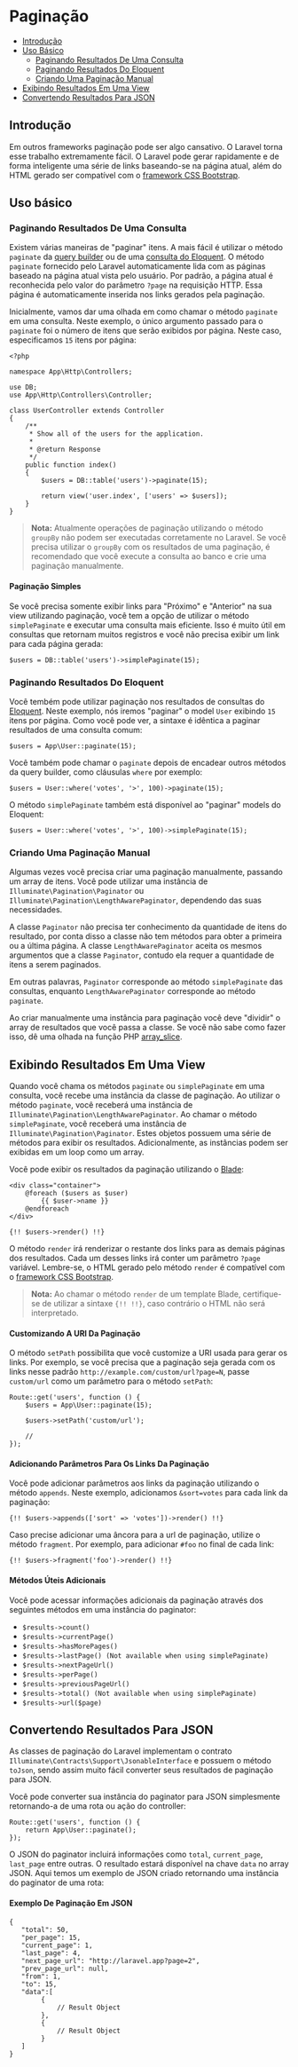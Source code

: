 # Paginação

- [Introdução](#introduction)
- [Uso Básico](#basic-usage)
    - [Paginando Resultados De Uma Consulta](#paginating-query-builder-results)
    - [Paginando Resultados Do Eloquent](#paginating-eloquent-results)
    - [Criando Uma Paginação Manual](#manually-creating-a-paginator)
- [Exibindo Resultados Em Uma View](#displaying-results-in-a-view)
- [Convertendo Resultados Para JSON](#converting-results-to-json)

<a name="introduction"></a>
## Introdução

Em outros frameworks paginação pode ser algo cansativo. O Laravel torna esse trabalho extremamente fácil. O Laravel pode gerar rapidamente e de forma inteligente uma série de links baseando-se na página atual, além do HTML gerado ser compatível com o [framework CSS Bootstrap](http://getbootstrap.com/).

<a name="basic-usage"></a>
## Uso básico

<a name="paginating-query-builder-results"></a>
### Paginando Resultados De Uma Consulta

Existem várias maneiras de "paginar" itens. A mais fácil é utilizar o método `paginate` da [query builder](/docs/{{version}}/queries) ou de uma [consulta do Eloquent](/docs/{{version}}/eloquent). O método `paginate` fornecido pelo Laravel automaticamente lida com as páginas baseado na página atual vista pelo usuário. Por padrão, a página atual é reconhecida pelo valor do parâmetro `?page` na requisição HTTP. Essa página é automaticamente inserida nos links gerados pela paginação.

Inicialmente, vamos dar uma olhada em como chamar o método `paginate` em uma consulta. Neste exemplo, o único argumento passado para o `paginate` foi o número de itens que serão exibidos por página. Neste caso, especificamos `15` itens por página:

    <?php

    namespace App\Http\Controllers;

    use DB;
    use App\Http\Controllers\Controller;

    class UserController extends Controller
    {
        /**
         * Show all of the users for the application.
         *
         * @return Response
         */
        public function index()
        {
            $users = DB::table('users')->paginate(15);

            return view('user.index', ['users' => $users]);
        }
    }

> **Nota:** Atualmente operações de paginação utilizando o método `groupBy` não podem ser executadas corretamente no Laravel. Se você precisa utilizar o `groupBy` com os resultados de uma paginação, é recomendado que você execute a consulta ao banco e crie uma paginação manualmente.

#### Paginação Simples

Se você precisa somente exibir links para "Próximo" e "Anterior" na sua view utilizando paginação, você tem a opção de utilizar o método  `simplePaginate` e executar uma consulta mais eficiente. Isso é muito útil em consultas que retornam muitos registros e você não precisa exibir um link para cada página gerada:

    $users = DB::table('users')->simplePaginate(15);

<a name="paginating-eloquent-results"></a>
### Paginando Resultados Do Eloquent

Você tembém pode utilizar paginação nos resultados de consultas do [Eloquent](/docs/{{version}}/eloquent). Neste exemplo, nós iremos "paginar" o model `User` exibindo `15` itens por página. Como você pode ver, a sintaxe é idêntica a paginar resultados de uma consulta comum:

    $users = App\User::paginate(15);

Você também pode chamar o `paginate` depois de encadear outros métodos da query builder, como cláusulas `where` por exemplo:

    $users = User::where('votes', '>', 100)->paginate(15);

O método `simplePaginate` também está disponível ao "paginar" models do Eloquent:

    $users = User::where('votes', '>', 100)->simplePaginate(15);

<a name="manually-creating-a-paginator"></a>
### Criando Uma Paginação Manual

Algumas vezes você precisa criar uma paginação manualmente, passando um array de itens. Você pode utilizar uma instância de `Illuminate\Pagination\Paginator` ou `Illuminate\Pagination\LengthAwarePaginator`, dependendo das suas necessidades.

A classe `Paginator` não precisa ter conhecimento da quantidade de itens do resultado, por conta disso a classe não tem métodos para obter a primeira ou a última página. A classe `LengthAwarePaginator` aceita os mesmos argumentos que a classe `Paginator`, contudo ela  requer a quantidade de itens a serem paginados.

Em outras palavras, `Paginator` corresponde ao método `simplePaginate` das consultas, enquanto `LengthAwarePaginator` corresponde ao método `paginate`.

Ao criar manualmente uma instância para paginação você deve "dividir" o array de resultados que você passa a classe. Se você não sabe como fazer isso, dê uma olhada na função PHP [array_slice](http://php.net/manual/en/function.array-slice.php).

<a name="displaying-results-in-a-view"></a>
## Exibindo Resultados Em Uma View

Quando você chama os métodos `paginate` ou `simplePaginate` em uma consulta, você recebe uma instância da classe de paginação.  Ao utilizar o método `paginate`, você receberá uma instância de `Illuminate\Pagination\LengthAwarePaginator`. Ao chamar o método `simplePaginate`, você receberá uma instância de `Illuminate\Pagination\Paginator`. Estes objetos possuem uma série de métodos para exibir os resultados. Adicionalmente, as instâncias podem ser exibidas em um loop como um array.

Você pode exibir os resultados da paginação utilizando o [Blade](/docs/{{version}}/blade):

    <div class="container">
        @foreach ($users as $user)
            {{ $user->name }}
        @endforeach
    </div>

    {!! $users->render() !!}

O método `render` irá renderizar o restante dos links para as demais páginas dos resultados. Cada um desses links irá conter um parâmetro `?page` variável. Lembre-se, o HTML gerado pelo método `render` é compatível com o [framework CSS Bootstrap](https://getbootstrap.com).

> **Nota:** Ao chamar o método `render` de um template Blade, certifique-se de utilizar a sintaxe `{!! !!}`, caso contrário o HTML não será interpretado.

#### Customizando A URI Da Paginação

O método `setPath` possibilita que você customize a URI usada para gerar os links. Por exemplo, se você precisa que a paginação seja gerada com os links nesse padrão `http://example.com/custom/url?page=N`, passe `custom/url` como um parâmetro para o método `setPath`:

    Route::get('users', function () {
        $users = App\User::paginate(15);

        $users->setPath('custom/url');

        //
    });

#### Adicionando Parâmetros Para Os Links Da Paginação

Você pode adicionar parâmetros aos links da paginação utilizando o método `appends`. Neste exemplo, adicionamos `&sort=votes` para cada link da paginação:

    {!! $users->appends(['sort' => 'votes'])->render() !!}

Caso precise adicionar uma âncora para a url de paginação, utilize o método `fragment`. Por exemplo, para adicionar `#foo` no final de cada link:

    {!! $users->fragment('foo')->render() !!}

#### Métodos Úteis Adicionais

Você pode acessar informações adicionais da paginação através dos seguintes métodos em uma instância do paginator:

- `$results->count()`
- `$results->currentPage()`
- `$results->hasMorePages()`
- `$results->lastPage() (Not available when using simplePaginate)`
- `$results->nextPageUrl()`
- `$results->perPage()`
- `$results->previousPageUrl()`
- `$results->total() (Not available when using simplePaginate)`
- `$results->url($page)`

<a name="converting-results-to-json"></a>
## Convertendo Resultados Para JSON

As classes de paginação do Laravel implementam o contrato `Illuminate\Contracts\Support\JsonableInterface` e possuem o método `toJson`, sendo assim muito fácil converter seus resultados de paginação para JSON.

Você pode converter sua instância do paginator para JSON simplesmente retornando-a de uma rota ou ação do controller:

    Route::get('users', function () {
        return App\User::paginate();
    });

O JSON do paginator incluirá informações como `total`, `current_page`, `last_page` entre outras. O resultado estará disponível na chave `data` no array JSON. Aqui temos um exemplo de JSON criado retornando uma instância do paginator de uma rota:

#### Exemplo De Paginação Em JSON

    {
       "total": 50,
       "per_page": 15,
       "current_page": 1,
       "last_page": 4,
       "next_page_url": "http://laravel.app?page=2",
       "prev_page_url": null,
       "from": 1,
       "to": 15,
       "data":[
            {
                // Result Object
            },
            {
                // Result Object
            }
       ]
    }

